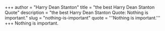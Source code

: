 +++
author = "Harry Dean Stanton"
title = "the best Harry Dean Stanton Quote"
description = "the best Harry Dean Stanton Quote: Nothing is important."
slug = "nothing-is-important"
quote = '''Nothing is important.'''
+++
Nothing is important.
